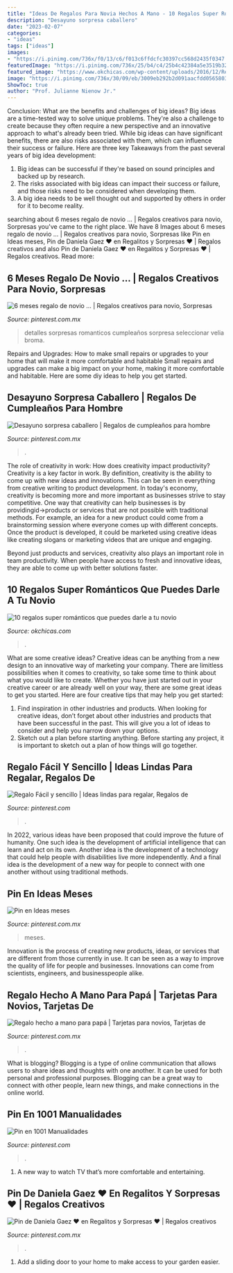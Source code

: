 ```yaml
---
title: "Ideas De Regalos Para Novia Hechos A Mano - 10 Regalos Super Románticos Que Puedes Darle A Tu Novio"
description: "Desayuno sorpresa caballero"
date: "2023-02-07"
categories:
- "ideas"
tags: ["ideas"]
images:
- "https://i.pinimg.com/736x/f0/13/c6/f013c6ffdcfc30397cc568d2435f0347.jpg"
featuredImage: "https://i.pinimg.com/736x/25/b4/c4/25b4c42384a5e3519b3282622d75e9b3.jpg"
featured_image: "https://www.okchicas.com/wp-content/uploads/2016/12/Regalos-para-tu-novio-8-1.jpg"
image: "https://i.pinimg.com/736x/30/09/eb/3009eb292b2d091aacfdd05658030a3b.jpg"
ShowToc: true
author: "Prof. Julianne Nienow Jr."
---
```



Conclusion: What are the benefits and challenges of big ideas?
Big ideas are a time-tested way to solve unique problems. They're also a challenge to create because they often require a new perspective and an innovative approach to what's already been tried. While big ideas can have significant benefits, there are also risks associated with them, which can influence their success or failure. Here are three key Takeaways from the past several years of big idea development: 
1. Big ideas can be successful if they're based on sound principles and backed up by research.
2. The risks associated with big ideas can impact their success or failure, and those risks need to be considered when developing them.
3. A big idea needs to be well thought out and supported by others in order for it to become reality.

	

		
searching about 6 meses regalo de novio … | Regalos creativos para novio, Sorpresas you've came to the right place. We have 8 Images about 6 meses regalo de novio … | Regalos creativos para novio, Sorpresas like Pin en Ideas meses, Pin de Daniela Gaez ♥ en Regalitos y Sorpresas ♥️ | Regalos creativos and also Pin de Daniela Gaez ♥ en Regalitos y Sorpresas ♥️ | Regalos creativos. Read more:
		
    
## 6 Meses Regalo De Novio … | Regalos Creativos Para Novio, Sorpresas

<img loading=lazy src="https://i.pinimg.com/736x/8e/4c/70/8e4c7010a2c1a6c693266cc32246cfe6--ideas-aniversario-fran.jpg" onerror="this.onerror=null;this.src='https://tse3.mm.bing.net/th?id=OIP.ZJMx2xc-1S3CI86WZGOOJgHaHa&amp;pid=15.1';" alt="6 meses regalo de novio … | Regalos creativos para novio, Sorpresas">

_Source: pinterest.com.mx_

>detalles sorpresas romanticos cumpleaños sorpresa seleccionar velia broma. 

	

Repairs and Upgrades: How to make small repairs or upgrades to your home that will make it more comfortable and habitable
Small repairs and upgrades can make a big impact on your home, making it more comfortable and habitable. Here are some diy ideas to help you get started.

    
## Desayuno Sorpresa Caballero | Regalos De Cumpleaños Para Hombre

<img loading=lazy src="https://i.pinimg.com/736x/ee/07/e2/ee07e2c7e04c5c1ef1aa2e7fb72cacb4.jpg" onerror="this.onerror=null;this.src='https://tse2.mm.bing.net/th?id=OIP.AG-s6JIaAY-1KcW6cPjYDQHaJ3&amp;pid=15.1';" alt="Desayuno sorpresa caballero | Regalos de cumpleaños para hombre">

_Source: pinterest.com.mx_

>. 

	

The role of creativity in work: How does creativity impact productivity?
Creativity is a key factor in work. By definition, creativity is the ability to come up with new ideas and innovations. This can be seen in everything from creative writing to product development. In today's economy, creativity is becoming more and more important as businesses strive to stay competitive.
One way that creativity can help businesses is by providingid→products or services that are not possible with traditional methods. For example, an idea for a new product could come from a brainstorming session where everyone comes up with different concepts. Once the product is developed, it could be marketed using creative ideas like creating slogans or marketing videos that are unique and engaging.

Beyond just products and services, creativity also plays an important role in team productivity. When people have access to fresh and innovative ideas, they are able to come up with better solutions faster.

    
## 10 Regalos Super Románticos Que Puedes Darle A Tu Novio

<img loading=lazy src="https://www.okchicas.com/wp-content/uploads/2016/12/Regalos-para-tu-novio-8-1.jpg" onerror="this.onerror=null;this.src='https://tse3.mm.bing.net/th?id=OIP.Y7kzwnOf9avL-dcIpCMVLwHaMX&amp;pid=15.1';" alt="10 regalos super románticos que puedes darle a tu novio">

_Source: okchicas.com_

>. 

	

What are some creative ideas?
Creative ideas can be anything from a new design to an innovative way of marketing your company. There are limitless possibilities when it comes to creativity, so take some time to think about what you would like to create. Whether you have just started out in your creative career or are already well on your way, there are some great ideas to get you started. Here are four creative tips that may help you get started: 
1. Find inspiration in other industries and products. When looking for creative ideas, don’t forget about other industries and products that have been successful in the past. This will give you a lot of ideas to consider and help you narrow down your options. 
2. Sketch out a plan before starting anything. Before starting any project, it is important to sketch out a plan of how things will go together.

    
## Regalo Fácil Y Sencillo | Ideas Lindas Para Regalar, Regalos De

<img loading=lazy src="https://i.pinimg.com/736x/30/09/eb/3009eb292b2d091aacfdd05658030a3b.jpg" onerror="this.onerror=null;this.src='https://tse3.mm.bing.net/th?id=OIP.THz8ehijzWk2OGM1aU10ZwHaOQ&amp;pid=15.1';" alt="Regalo Fácil y sencillo | Ideas lindas para regalar, Regalos de">

_Source: pinterest.com_

>. 

	

In 2022, various ideas have been proposed that could improve the future of humanity. One such idea is the development of artificial intelligence that can learn and act on its own. Another idea is the development of a technology that could help people with disabilities live more independently. And a final idea is the development of a new way for people to connect with one another without using traditional methods.

    
## Pin En Ideas Meses

<img loading=lazy src="https://i.pinimg.com/736x/25/b4/c4/25b4c42384a5e3519b3282622d75e9b3.jpg" onerror="this.onerror=null;this.src='https://tse3.mm.bing.net/th?id=OIP.DVabuJRdUvMIQXe3wHaBUQHaNK&amp;pid=15.1';" alt="Pin en Ideas meses">

_Source: pinterest.com.mx_

>meses. 

	

Innovation is the process of creating new products, ideas, or services that are different from those currently in use. It can be seen as a way to improve the quality of life for people and businesses. Innovations can come from scientists, engineers, and businesspeople alike.

    
## Regalo Hecho A Mano Para Papá | Tarjetas Para Novios, Tarjetas De

<img loading=lazy src="https://i.pinimg.com/736x/f0/13/c6/f013c6ffdcfc30397cc568d2435f0347.jpg" onerror="this.onerror=null;this.src='https://tse1.mm.bing.net/th?id=OIP.5tE6jaX3DZ3C-Z61Y36GjQHaNK&amp;pid=15.1';" alt="Regalo hecho a mano para papá | Tarjetas para novios, Tarjetas de">

_Source: pinterest.com.mx_

>. 

	

What is blogging?
Blogging is a type of online communication that allows users to share ideas and thoughts with one another. It can be used for both personal and professional purposes. Blogging can be a great way to connect with other people, learn new things, and make connections in the online world.

    
## Pin En 1001 Manualidades

<img loading=lazy src="https://i.pinimg.com/736x/d1/af/57/d1af57b5eef544ca38e2b3c6dae09ff8.jpg" onerror="this.onerror=null;this.src='https://tse3.mm.bing.net/th?id=OIP.OtT1Z8AyAuvmN6evVO83dgHaNO&amp;pid=15.1';" alt="Pin en 1001 Manualidades">

_Source: pinterest.com_

>. 

	

1. A new way to watch TV that’s more comfortable and entertaining.

    
## Pin De Daniela Gaez ♥ En Regalitos Y Sorpresas ♥️ | Regalos Creativos

<img loading=lazy src="https://i.pinimg.com/736x/5b/15/59/5b15598f1142b096b660c45750e422a3.jpg" onerror="this.onerror=null;this.src='https://tse4.mm.bing.net/th?id=OIP.-FJLt5YTby4hDEgsoabRgwHaNL&amp;pid=15.1';" alt="Pin de Daniela Gaez ♥ en Regalitos y Sorpresas ♥️ | Regalos creativos">

_Source: pinterest.com.mx_

>. 

	

1. Add a sliding door to your home to make access to your garden easier.


